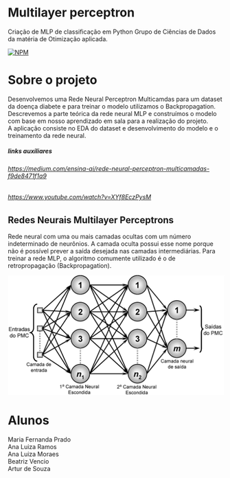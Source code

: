 # Multilayer perceptron 
 Criação de MLP de classificação em Python
 Grupo de Ciências de Dados da matéria de Otimização aplicada.
 
[![NPM](https://img.shields.io/npm/l/react)](https://github.com/FernandaPradoLeao/MLP_python/blob/main/LICENSE)

# Sobre o projeto
Desenvolvemos uma Rede Neural Perceptron Multicamdas para um dataset da doença diabete e para treinar o modelo utilizamos o Backpropagation. Descrevemos a parte teórica da rede neural MLP e construímos o modelo com base em nosso aprendizado em sala para a realização do projeto.  
A aplicação consiste no EDA do dataset e desenvolvimento do modelo e o treinamento da rede neural.

##### links auxiliares
###### https://medium.com/ensina-ai/rede-neural-perceptron-multicamadas-f9de8471f1a9
###### https://www.youtube.com/watch?v=XYf8EczPysM

## Redes Neurais Multilayer Perceptrons 
Rede neural com uma ou mais camadas ocultas com um número indeterminado de neurônios. A camada oculta possui esse nome porque não é possível prever a saída desejada nas camadas intermediárias. Para treinar a rede MLP, o algoritmo comumente utilizado é o de retropropagação (Backpropagation).

![MLP](https://github.com/FernandaPradoLeao/MLP_python/blob/main/1_piYTTh83qsQJVUMOZKmN5w.png)


# Alunos
Maria Fernanda Prado\
Ana Luiza Ramos\
Ana Luiza Moraes\
Beatriz Vencio\
Artur de Souza

